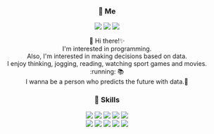 <h3 align="center"> 💎 Me  </h3>
<p align="center">
  <a href="" target="_blank"><img src="https://img.shields.io/badge/Blog-DD0B78?style=flat-square&logo=GitHub%20Sponsors&logoColor=white"/></a>
  <a href="mailto:leesa4350@gmail.com" target="_blank"><img src="https://img.shields.io/badge/Gmail-EA4335?style=flat-square&logo=Gmail&logoColor=white"/></a>
  <a href="" target="_blank"><img src="https://img.shields.io/badge/SeryeongLee-0A66C2?style=flat-square&logo=Linkedin&logoColor=white"/></a>
</p>

<p align="center">
  👋 Hi there!✨ <br>
  I'm interested in programming.<br>
  Also, I'm interested in making decisions based on data.<br>
  I enjoy thinking, jogging, reading, watching sport games and movies. :running: 📚 <br>
  I wanna be a person who predicts the future with data.🚀 
</p>

<h3 align="center"> 💪 Skills </h3>
<p align="center">
  <img src="https://img.shields.io/badge/Python-3766AB?style=flat-square&logo=Python&logoColor=white"/>
  <img src="https://img.shields.io/badge/R-276DC3?style=flat-square&logo=R&logoColor=white"/>
  <img src="https://img.shields.io/badge/Mysql-4479A1?style=flat-square&logo=Mysql&logoColor=white"/>
  <img src="https://img.shields.io/badge/Django-092E20?style=flat-square&logo=Django&logoColor=white"/>
  <img src="https://img.shields.io/badge/HTML-E34F26?style=flat-square&logo=HTML5&logoColor=white"/>
  <br>
  <img src="https://img.shields.io/badge/CSS-1572B6?style=flat-square&logo=CSS3&logoColor=white"/>
  <img src="https://img.shields.io/badge/GoogleAnalytics-E37400?style=flat-square&logo=GoogleAnalytics&logoColor=white"/>
  <img src="https://img.shields.io/badge/Tableau-00897B?style=flat-square&logo=Tableau&logoColor=white"/>
  <img src="https://img.shields.io/badge/AWS-302683?style=flat-square&logo=AmazonAWS&logoColor=white"/>
  <img src="https://img.shields.io/badge/Git-F05032?style=flat-square&logo=Git&logoColor=white"/>
</p>


